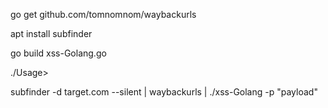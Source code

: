 
go get github.com/tomnomnom/waybackurls


apt install subfinder


go build xss-Golang.go

./Usage>


subfinder -d target.com --silent | waybackurls | ./xss-Golang -p "payload"



